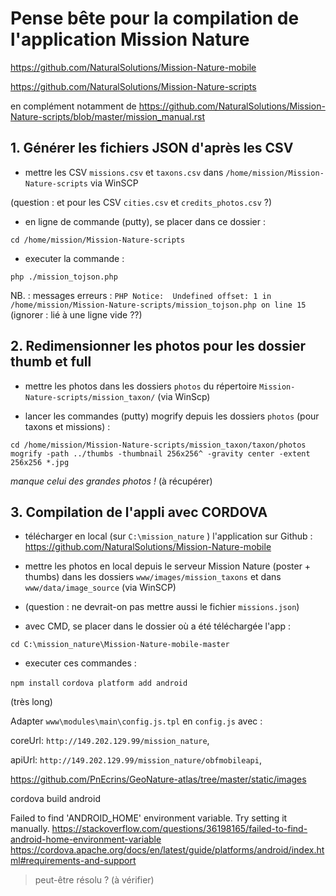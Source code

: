 # Pense bête pour la compilation de l'application Mission Nature


https://github.com/NaturalSolutions/Mission-Nature-mobile

https://github.com/NaturalSolutions/Mission-Nature-scripts

en complément notamment de https://github.com/NaturalSolutions/Mission-Nature-scripts/blob/master/mission_manual.rst



## 1. Générer les fichiers JSON d'après les CSV

- mettre les CSV `missions.csv` et `taxons.csv` dans `/home/mission/Mission-Nature-scripts` via WinSCP

(question : et pour les CSV `cities.csv` et `credits_photos.csv` ?)


- en ligne de commande (putty), se placer dans ce dossier :

`cd /home/mission/Mission-Nature-scripts`

- executer la commande :

`php ./mission_tojson.php`

NB. : messages erreurs : `PHP Notice:  Undefined offset: 1 in /home/mission/Mission-Nature-scripts/mission_tojson.php on line 15`
(ignorer : lié à une ligne vide ??)



## 2. Redimensionner les photos pour les dossier thumb et full

- mettre les photos dans les dossiers `photos` du répertoire `Mission-Nature-scripts/mission_taxon/` (via WinScp)

- lancer les commandes (putty) mogrify depuis les dossiers `photos` (pour taxons et missions) :

`cd /home/mission/Mission-Nature-scripts/mission_taxon/taxon/photos`
`mogrify -path ../thumbs -thumbnail 256x256^ -gravity center -extent 256x256 *.jpg`

*manque celui des grandes photos !* (à récupérer)



## 3. Compilation de l'appli avec CORDOVA

- télécharger en local (sur `C:\mission_nature` ) l'application sur Github :
https://github.com/NaturalSolutions/Mission-Nature-mobile

- mettre les photos en local depuis le serveur Mission Nature (poster + thumbs) dans les dossiers `www/images/mission_taxons` et dans `www/data/image_source` (via WinSCP)

- (question : ne devrait-on pas mettre aussi le fichier `missions.json`)

- avec CMD, se placer dans le dossier où a été téléchargée l'app :

`cd C:\mission_nature\Mission-Nature-mobile-master`

- executer ces commandes :

`npm install`
`cordova platform add android`

(très long)

Adapter `www\modules\main\config.js.tpl` en `config.js` avec :

coreUrl: `http://149.202.129.99/mission_nature`,

apiUrl: `http://149.202.129.99/mission_nature/obfmobileapi`,

https://github.com/PnEcrins/GeoNature-atlas/tree/master/static/images

cordova build android

Failed to find 'ANDROID_HOME' environment variable. Try setting it manually.
https://stackoverflow.com/questions/36198165/failed-to-find-android-home-environment-variable
https://cordova.apache.org/docs/en/latest/guide/platforms/android/index.html#requirements-and-support

> peut-être résolu ? (à vérifier)
